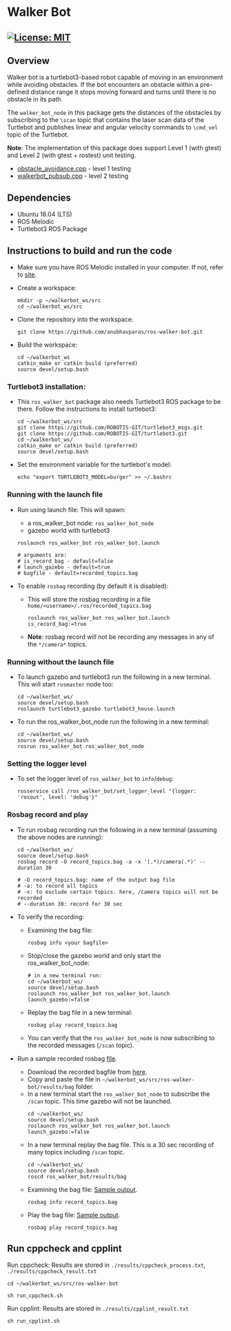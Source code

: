 # Walker Bot

[![License: MIT](https://img.shields.io/badge/License-MIT-blue.svg)](https://opensource.org/licenses/MIT)
 ---
## Overview
Walker bot is a turtlebot3-based robot capable of moving in an environment while avoiding obstacles. If the bot encounters an obstacle within a pre-defined distance range it stops moving forward and turns until there is no obstacle in its path.

The `walker_bot_node` in this package gets the distances of the obstacles by subscribing to the `\scan` topic that contains the laser scan data of the Turtlebot and publishes linear and angular velocity commands to `\cmd_vel` topic of the Turtlebot.

__Note__: The implementation of this package does support Level 1 (with gtest) and Level 2 (with gtest + rostest) unit testing.
- [obstacle_avoidance.cpp](src/obstacle_avoidance.cpp) - level 1 testing
- [walkerbot_pubsub.cpp](src/walkerbot_pubsub.cpp) - level 2 testing



## Dependencies
- Ubuntu 18.04 (LTS)
- ROS Melodic
- Turtlebot3 ROS Package

## Instructions to build and run the code
 - Make sure you have ROS Melodic installed in your computer. If not, refer to [site](http://wiki.ros.org/melodic/Installation/Ubuntu).
 
 - Create a workspace:
    ```
    mkdir -p ~/walkerbot_ws/src
    cd ~/walkerbot_ws/src
    ```
 - Clone the repository into the workspace:
    ```
    git clone https://github.com/anubhavparas/ros-walker-bot.git
    ```
 - Build the workspace:
    ```
    cd ~/walkerbot_ws
    catkin_make or catkin build (preferred)
    source devel/setup.bash
    ```
### Turtlebot3 installation:
 - This `ros_walker_bot` package also needs Turtlebot3 ROS package to be there. Follow the instructions to install turtlebot3:
    ```
    cd ~/walkerbot_ws/src
    git clone https://github.com/ROBOTIS-GIT/turtlebot3_msgs.git
    git clone https://github.com/ROBOTIS-GIT/turtlebot3.git
    cd ~/walkerbot_ws/
    catkin_make or catkin build (preferred)
    source devel/setup.bash
    ```

  - Set the environment variable for the turtlebot's model:
    ```
    echo "export TURTLEBOT3_MODEL=burger" >> ~/.bashrc
    ```


### Running with the launch file
- Run using launch file: This will spawn:
    - a ros_walker_bot node: `ros_walker_bot_node`
    - gazebo world with turtlebot3
    ```
    roslaunch ros_walker_bot ros_walker_bot.launch 
    
    # arguments are:
    # is_record_bag - default=false
    # launch_gazebo - default=true
    # bagfile - default=recorded_topics.bag
    ```

- To enable `rosbag` recording (by default it is disabled): 
    - This will store the rosbag recording in a file `home/<username>/.ros/recorded_topics.bag`
        ```
        roslaunch ros_walker_bot ros_walker_bot.launch is_record_bag:=true
        ```
    - __Note__: rosbag record will not be recording any messages in any of the `*/camera*` topics.


### Running without the launch file

- To launch gazebo and turtlebot3 run the following in a new terminal. This will start `rosmaster` node too:
    ```
    cd ~/walkerbot_ws/
    source devel/setup.bash
    roslaunch turtlebot3_gazebo turtlebot3_house.launch
    ```

- To run the ros_walker_bot_node run the following in a new terminal:
    ```
    cd ~/walkerbot_ws/
    source devel/setup.bash
    rosrun ros_walker_bot ros_walker_bot_node
    ```

### Setting the logger level
- To set the logger level of `ros_walker_bot` to `info`/`debug`:
  ```
  rosservice call /ros_walker_bot/set_logger_level "{logger: 'rosout', level: 'debug'}"
  ```

### Rosbag record and play
- To run rosbag recording run the following in a new terminal (assuming the above nodes are running):
    ```
    cd ~/walkerbot_ws/
    source devel/setup.bash
    rosbag record -O record_topics.bag -a -x '(.*)/camera(.*)' --duration 30

    # -O record_topics.bag: name of the output bag file
    # -a: to record all topics
    # -x: to exclude certain topics. here, /camera topics will not be recorded
    # --duration 30: record for 30 sec 
    ```

- To verify the recording:
    - Examining the bag file:
        ```
        rosbag info <your bagfile>
        ```
    - Stop/close the gazebo world and only start the ros_walker_bot_node:
        ```
        # in a new terminal run:
        cd ~/walkerbot_ws/
        source devel/setup.bash
        roslaunch ros_walker_bot ros_walker_bot.launch launch_gazebo:=false
        ```
  
    - Replay the bag file in a new terminal: 
        ```
        rosbag play record_topics.bag
        ```
    - You can verify that the `ros_walker_bot_node` is now subscribing to the recorded messages (`/scan` topic).

- Run a sample recorded rosbag [file](https://drive.google.com/file/d/1sJn2XUd3lsW8PePP-BSDpE45DadM1-XN/view?usp=sharing).
    - Download the recorded bagfile from [here](https://drive.google.com/file/d/1sJn2XUd3lsW8PePP-BSDpE45DadM1-XN/view?usp=sharing).
    - Copy and paste the file in `~/walkerbot_ws/src/ros-walker-bot/results/bag` folder.
    - In a new terminal start the `ros_walker_bot_node` to subscribe the `/scan` topic. This time gazebo will not be launched.
        ```
        cd ~/walkerbot_ws/
        source devel/setup.bash
        roslaunch ros_walker_bot ros_walker_bot.launch launch_gazebo:=false
        ```
    - In a new terminal replay the bag file. This is a 30 sec recording of many topics including `/scan` topic.
        ```
        cd ~/walkerbot_ws/
        source devel/setup.bash
        roscd ros_walker_bot/results/bag
        ```
    - Examining the bag file: [Sample output](results/rosbag_info.png).
        ```
        rosbag info record_topics.bag
        ```
    - Play the bag file: [Sample output](results/rosbag_replay_demo.png).
        ```
        rosbag play record_topics.bag
   
        ```
## Run cppcheck and cpplint
Run cppcheck: Results are stored in `./results/cppcheck_process.txt`, `./results/cppcheck_result.txt` 
```
cd ~/walkerbot_ws/src/ros-walker-bot
```
```
sh run_cppcheck.sh
```

Run cpplint: Results are stored in `./results/cpplint_result.txt`
```
sh run_cpplint.sh
```
